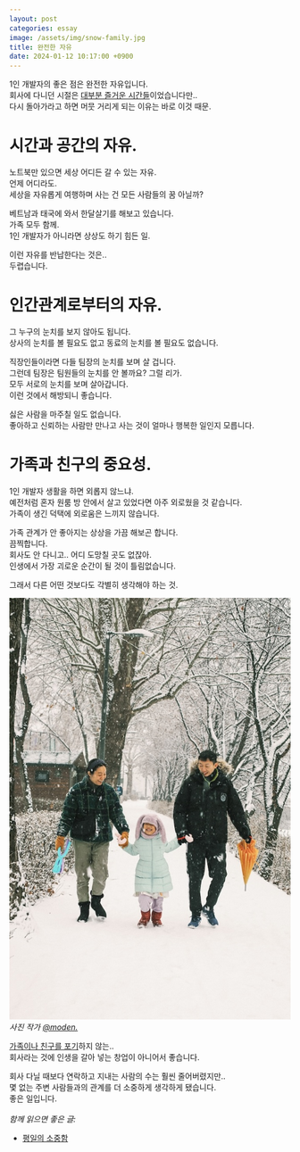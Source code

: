 ```yaml
---
layout: post
categories: essay
image: /assets/img/snow-family.jpg
title: 완전한 자유
date: 2024-01-12 10:17:00 +0900
---
```


1인 개발자의 좋은 점은 완전한 자유입니다.  
회사에 다니던 시절은 [대부분 즐거운 시간들](/essay/2021/09/16/회사는-나의-놀이터.html)이었습니다만..    
다시 돌아가라고 하면 머뭇 거리게 되는 이유는 바로 이것 때문.

# 시간과 공간의 자유.

노트북만 있으면 세상 어디든 갈 수 있는 자유.  
언제 어디라도.  
세상을 자유롭게 여행하며 사는 건 모든 사람들의 꿈 아닐까?

베트남과 태국에 와서 한달살기를 해보고 있습니다.  
가족 모두 함께.  
1인 개발자가 아니라면 상상도 하기 힘든 일.

이런 자유를 반납한다는 것은..  
두렵습니다.

# 인간관계로부터의 자유.
그 누구의 눈치를 보지 않아도 됩니다.  
상사의 눈치를 볼 필요도 없고 동료의 눈치를 볼 필요도 없습니다.

직장인들이라면 다들 팀장의 눈치를 보며 살 겁니다.  
그런데 팀장은 팀원들의 눈치를 안 볼까요? 그럴 리가.  
모두 서로의 눈치를 보며 살아갑니다.  
이런 것에서 해방되니 좋습니다.

싫은 사람을 마주칠 일도 없습니다.  
좋아하고 신뢰하는 사람만 만나고 사는 것이 얼마나 행복한 일인지 모릅니다.

# 가족과 친구의 중요성.
1인 개발자 생활을 하면 외롭지 않느냐.  
예전처럼 혼자 원룸 방 안에서 살고 있었다면 아주 외로웠을 것 같습니다.  
가족이 생긴 덕택에 외로움은 느끼지 않습니다.

가족 관계가 안 좋아지는 상상을 가끔 해보곤 합니다.  
끔찍합니다.  
회사도 안 다니고.. 어디 도망칠 곳도 없잖아.  
인생에서 가장 괴로운 순간이 될 것이 틀림없습니다.

그래서 다른 어떤 것보다도 각별히 생각해야 하는 것.

![눈이 오는 날, 가족 사진](/assets/img/snow_family.jpg)  
*사진 작가 [@moden.](https://www.instagram.com/moden_____/)*

[가족이나 친구를 포기](https://youtu.be/jARKSXogEE0?si=z8pwhd86_GclJX_9&t=175)하지 않는..  
회사라는 것에 인생을 갈아 넣는 창업이 아니어서 좋습니다.

회사 다닐 때보다 연락하고 지내는 사람의 수는 훨씬 줄어버렸지만..  
몇 없는 주변 사람들과의 관계를 더 소중하게 생각하게 됐습니다.  
좋은 일입니다.
<br>
<br>
*함께 읽으면 좋은 글:*
* [평일의 소중함](/essay/2022/10/28/weekday-value.html)